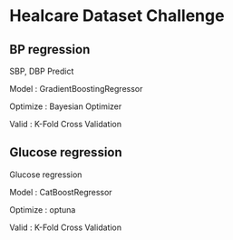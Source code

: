 # Healcare Dataset Challenge

## BP regression

SBP, DBP Predict

Model : GradientBoostingRegressor

Optimize : Bayesian Optimizer

Valid : K-Fold Cross Validation

## Glucose regression

Glucose regression

Model : CatBoostRegressor

Optimize : optuna

Valid : K-Fold Cross Validation

